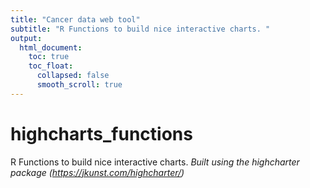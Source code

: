 ```yaml
---
title: "Cancer data web tool"
subtitle: "R Functions to build nice interactive charts. "  
output:
  html_document:
    toc: true
    toc_float:
      collapsed: false
      smooth_scroll: true
---
```



# highcharts_functions
R Functions to build nice interactive charts. 
*Built using the highcharter package (https://jkunst.com/highcharter/)* 

